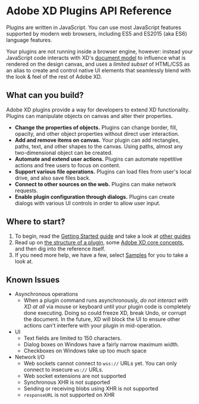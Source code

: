 # Adobe XD Plugins API Reference

Plugins are written in JavaScript. You can use most JavaScript features supported by modern web browsers, including ES5 and ES2015 (aka ES6) language features.

Your plugins are not running inside a browser engine, however: instead your JavaScript code interacts with XD's [document model](./reference/core/scenegraph) to
influence what is rendered on the design canvas, and uses a _limited subset_ of HTML/CSS as an alias to create and control native UI elements that
seamlessly blend with the look & feel of the rest of Adobe XD.

## What can you build?
Adobe XD plugins provide a way for developers to extend XD functionality. Plugins can manipulate objects on canvas and alter their properties.

- **Change the properties of objects.** Plugins can change border, fill, opacity, and other object properties without direct user interaction.
- **Add and remove items on canvas.** Your plugin can add rectangles, paths, text, and other shapes to the canvas. Using paths, almost any two-dimensional object can be created.
- **Automate and extend user actions.** Plugins can automate repetitive actions and free users to focus on content.
- **Support various file operations.** Plugins can load files from user's local drive, and also save files back.
- **Connect to other sources on the web.** Plugins can make network requests.
- **Enable plugin configuration through dialogs.** Plugins can create dialogs with various UI controls in order to allow user input.

## Where to start?
1. To begin, read the [Getting Started guide](https://adobe-xd.gitbook.io/plugin-guides/getting-started/getting-started-guide) and take a look at [other guides](https://adobe-xd.gitbook.io/plugin-guides)
1. Read up on [the structure of a plugin](./reference/structure/index.md), some [Adobe XD core concepts](./reference/core/index.md), and then dig into the reference itself.
1. If you need more help, we have a few, select [Samples](https://github.com/AdobeXD/Plugin-Samples) for you to take a look at.

## Known Issues

* Asynchronous operations
  * When a plugin command runs asynchronously, _do not interact with XD at all_ via mouse or keyboard until your plugin code is completely done executing. Doing
    so could freeze XD, break Undo, or corrupt the document. In the future, XD will block the UI to ensure other actions can't interfere with your plugin in mid-operation.
* UI
  * Text fields are limited to 150 characters.
  * Dialog boxes on Windows have a fairly narrow maximum width.
  * Checkboxes on Windows take up too much space
* Network I/O
  * Web sockets cannot connect to `wss://` URLs yet. You can only connect to insecure `ws://` URLs.
  * Web socket extensions are not supported
  * Synchronous XHR is not supported
  * Sending or receiving blobs using XHR is not supported
  * `responseURL` is not supported on XHR
